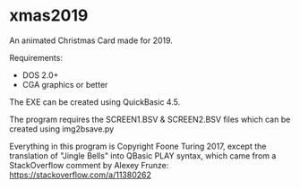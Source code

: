 # xmas2019

An animated Christmas Card made for 2019.

Requirements:

* DOS 2.0+
* CGA graphics or better

The EXE can be created using QuickBasic 4.5.

The program requires the SCREEN1.BSV & SCREEN2.BSV files which can be created using img2bsave.py

Everything in this program is Copyright Foone Turing 2017, except the translation of "Jingle Bells" into QBasic PLAY syntax, which 
came from a StackOverflow comment by Alexey Frunze: https://stackoverflow.com/a/11380262